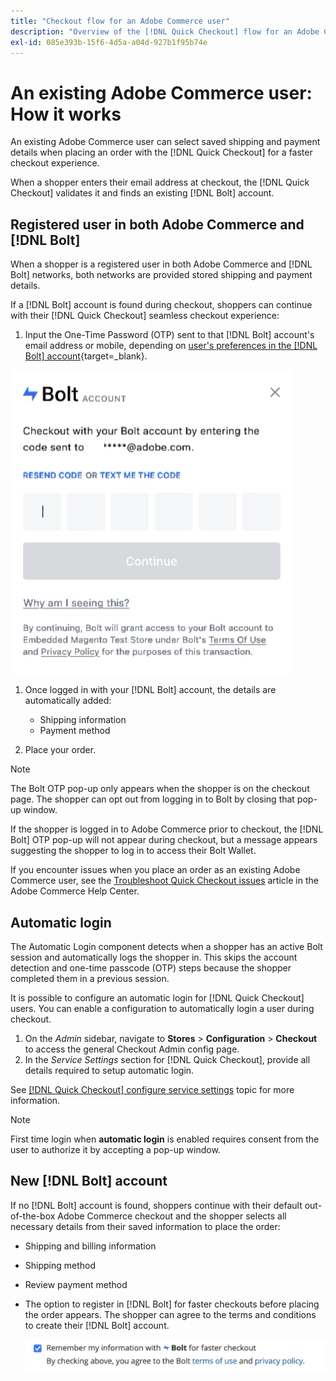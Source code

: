 ```yaml
---
title: "Checkout flow for an Adobe Commerce user"
description: "Overview of the [!DNL Quick Checkout] flow for an Adobe Commerce user."
exl-id: 085e393b-15f6-4d5a-a04d-927b1f95b74e
---
```

# An existing Adobe Commerce user: How it works

An existing Adobe Commerce user can select saved shipping and payment details when placing an order with the [!DNL Quick Checkout] for a faster checkout experience.

When a shopper enters their email address at checkout, the [!DNL Quick Checkout] validates it and finds an existing [!DNL Bolt] account.

## Registered user in both Adobe Commerce and [!DNL Bolt]

When a shopper is a registered user in both Adobe Commerce and [!DNL Bolt] networks, both networks are provided stored shipping and payment details.

If a [!DNL Bolt] account is found during checkout, shoppers can continue with their [!DNL Quick Checkout] seamless checkout experience:

1. Input the One-Time Password (OTP) sent to that [!DNL Bolt] account's email address or mobile, depending on [user's preferences in the [!DNL Bolt] account](https://help.bolt.com/shoppers/account/account-settings/#how-to-set-preferred-login-method){target=_blank}.

  ![OTP Pop-up](assets/pop-up.png)

1. Once logged in with your [!DNL Bolt] account, the details are automatically added:

   - Shipping information
   - Payment method

1. Place your order.

>[!NOTE]
>
> The Bolt OTP pop-up only appears when the shopper is on the checkout page. The shopper can opt out from logging in to Bolt by closing that pop-up window.

If the shopper is logged in to Adobe Commerce prior to checkout, the [!DNL Bolt] OTP pop-up will not appear during checkout, but a message appears suggesting the shopper to log in to access their Bolt Wallet.

If you encounter issues when you place an order as an existing Adobe Commerce user, see the [Troubleshoot Quick Checkout issues](https://experienceleague.adobe.com/docs/commerce-knowledge-base/kb/troubleshooting/miscellaneous/quick-checkout-issues.html) article in the Adobe Commerce Help Center.

## Automatic login

The Automatic Login component detects when a shopper has an active Bolt session and automatically logs the shopper in. This skips the account detection and one-time passcode (OTP) steps because the shopper completed them in a previous session.

It is possible to configure an automatic login for [!DNL Quick Checkout] users. You can enable a configuration to automatically login a user during checkout.

1. On the _Admin_ sidebar, navigate to **Stores** > **Configuration** > **Checkout** to access the general Checkout Admin config page.
1. In the _Service Settings_ section for [!DNL Quick Checkout], provide all details required to setup automatic login.

See [[!DNL Quick Checkout] configure service settings](../quick-checkout/onboarding.md#configure-service-settings) topic for more information.

>[!NOTE]
>
> First time login when **automatic login** is enabled requires consent from the user to authorize it by accepting a pop-up window.

## New [!DNL Bolt] account

If no [!DNL Bolt] account is found, shoppers continue with their default out-of-the-box Adobe Commerce checkout and the shopper selects all necessary details from their saved information to place the order:

- Shipping and billing information
- Shipping method
- Review payment method
- The option to register in [!DNL Bolt] for faster checkouts before placing the order appears. The shopper can agree to the terms and conditions to create their [!DNL Bolt] account.

  ![Remember [!DNL Bolt]](assets/checkbox-remember-bolt.png)
